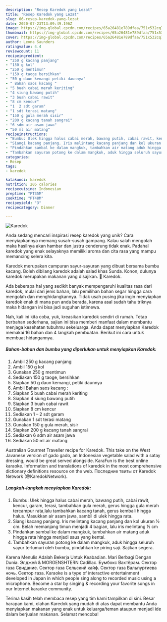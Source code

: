 ```yaml
---
description: "Resep Karedok yang Lezat"
title: "Resep Karedok yang Lezat"
slug: 66-resep-karedok-yang-lezat
date: 2020-07-23T13:09:49.196Z
image: https://img-global.cpcdn.com/recipes/65a26481e789dfaa/751x532cq70/karedok-foto-resep-utama.jpg
thumbnail: https://img-global.cpcdn.com/recipes/65a26481e789dfaa/751x532cq70/karedok-foto-resep-utama.jpg
cover: https://img-global.cpcdn.com/recipes/65a26481e789dfaa/751x532cq70/karedok-foto-resep-utama.jpg
author: Leona Saunders
ratingvalue: 4.4
reviewcount: 11
recipeingredient:
- "250 g kacang panjang"
- "150 g kol"
- "250 g mentimun"
- "150 g taoge bersihkan"
- "50 g daun kemangi petiki daunnya"
- " Bahan saos kacang "
- "5 buah cabai merah keriting"
- "4 siung bawang putih"
- "3 buah cabai rawit"
- "8 cm kencur"
- "1  2 sdt garam"
- "1 sdt terasi matang"
- "150 g gula merah sisir"
- "200 g kacang tanah sangrai"
- "6 sdm air asam jawa"
- "50 ml air matang"
recipeinstructions:
- "Bumbu: Ulek hingga halus cabai merah, bawang putih, cabai rawit, kencur, garam, terasi, tambahkan gula merah, gerus hingga gula merah tercampur rata,lalu tambahkan kacang tanah, gerus kembali hingga halus. Masukkan air asam jawa, sambil di ulek hingga rata."
- "Siangi kacang panjang. Iris melintang kacang panjang dan kol ukuran ½ cm. Belah memanjang timun menjadi 4 bagian, lalu iris melintang ½ cm"
- "Pindahkan sambal ke dalam mangkuk, tambahkan air matang aduk hingga rata hingga menjadi saus yang kental."
- "Tambahkan sayuran potong ke dalam mangkuk, aduk hingga seluruh sayur terlumuri oleh bumbu, pindahkan ke piring saji. Sajikan segera."
categories:
- Resep
tags:
- karedok

katakunci: karedok 
nutrition: 205 calories
recipecuisine: Indonesian
preptime: "PT35M"
cooktime: "PT48M"
recipeyield: "3"
recipecategory: Dinner

---
```



![Karedok](https://img-global.cpcdn.com/recipes/65a26481e789dfaa/751x532cq70/karedok-foto-resep-utama.jpg)

Anda sedang mencari inspirasi resep karedok yang unik? Cara menyiapkannya memang susah-susah gampang. Kalau salah mengolah maka hasilnya akan hambar dan justru cenderung tidak enak. Padahal karedok yang enak selayaknya memiliki aroma dan cita rasa yang mampu memancing selera kita.

Karedok merupakan campuran sayur-sayuran yang dibuat bersama bumbu kacang. Boleh dibilang karedok adalah salad khas Sunda. Konon, dulunya karedok merupakan makanan yang disajikan. 🎦 Karedok.

Ada beberapa hal yang sedikit banyak mempengaruhi kualitas rasa dari karedok, mulai dari jenis bahan, lalu pemilihan bahan segar hingga cara mengolah dan menghidangkannya. Tidak usah pusing jika ingin menyiapkan karedok enak di mana pun anda berada, karena asal sudah tahu triknya maka hidangan ini bisa jadi suguhan istimewa.


Nah, kali ini kita coba, yuk, kreasikan karedok sendiri di rumah. Tetap berbahan sederhana, sajian ini bisa memberi manfaat dalam membantu menjaga kesehatan tubuhmu sekeluarga. Anda dapat menyiapkan Karedok memakai 16 bahan dan 4 langkah pembuatan. Berikut ini cara untuk membuat hidangannya.

<!--inarticleads1-->

##### Bahan-bahan dan bumbu yang diperlukan untuk menyiapkan Karedok:

1. Ambil 250 g kacang panjang
1. Ambil 150 g kol
1. Gunakan 250 g mentimun
1. Sediakan 150 g taoge, bersihkan
1. Siapkan 50 g daun kemangi, petiki daunnya
1. Ambil  Bahan saos kacang :
1. Siapkan 5 buah cabai merah keriting
1. Siapkan 4 siung bawang putih
1. Siapkan 3 buah cabai rawit
1. Siapkan 8 cm kencur
1. Sediakan 1 – 2 sdt garam
1. Gunakan 1 sdt terasi matang
1. Gunakan 150 g gula merah, sisir
1. Siapkan 200 g kacang tanah sangrai
1. Sediakan 6 sdm air asam jawa
1. Sediakan 50 ml air matang


Australian Gourmet Traveller recipe for Karedok. This take on the West Javanese version of gado gado, an Indonesian vegetable salad with a satay dressing, would be great served alongside. KaraFun is the best online karaoke. Information and translations of karedok in the most comprehensive dictionary definitions resource on the web. Последние твиты от Karedok Network (@KaredokNetwork). 

<!--inarticleads2-->

##### Langkah-langkah menyiapkan Karedok:

1. Bumbu: Ulek hingga halus cabai merah, bawang putih, cabai rawit, kencur, garam, terasi, tambahkan gula merah, gerus hingga gula merah tercampur rata,lalu tambahkan kacang tanah, gerus kembali hingga halus. Masukkan air asam jawa, sambil di ulek hingga rata.
1. Siangi kacang panjang. Iris melintang kacang panjang dan kol ukuran ½ cm. Belah memanjang timun menjadi 4 bagian, lalu iris melintang ½ cm
1. Pindahkan sambal ke dalam mangkuk, tambahkan air matang aduk hingga rata hingga menjadi saus yang kental.
1. Tambahkan sayuran potong ke dalam mangkuk, aduk hingga seluruh sayur terlumuri oleh bumbu, pindahkan ke piring saji. Sajikan segera.


Karena Menulis Adalah Bekerja Untuk Keabadian. Mari Berbagi Dengan Dunia. Элджей &amp; MORGENSHTERN Cadillac. Бумбокс Вахтёрам. Сектор газа Свидание. Сектор газа Сельский кайф. Сектор газа Вальпургиева ночь. Сектор газа. Karaoke is a type of interactive entertainment developed in Japan in which people sing along to recorded music using a microphone. Become a star by singing &amp; recording your favorite songs in our Internet karaoke community. 

Terima kasih telah membaca resep yang tim kami tampilkan di sini. Besar harapan kami, olahan Karedok yang mudah di atas dapat membantu Anda menyiapkan makanan yang enak untuk keluarga/teman ataupun menjadi ide dalam berjualan makanan. Selamat mencoba!
